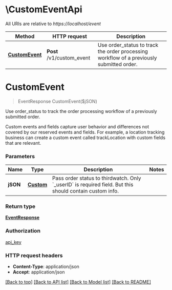 # \CustomEventApi

All URIs are relative to *https://localhost/event*

Method | HTTP request | Description
------------- | ------------- | -------------
[**CustomEvent**](CustomEventApi.md#CustomEvent) | **Post** /v1/custom_event | Use order_status to track the order processing workflow of a previously submitted order.


# **CustomEvent**
> EventResponse CustomEvent($jSON)

Use order_status to track the order processing workflow of a previously submitted order.

Custom events and fields capture user behavior and differences not covered by our reserved events and fields. For example, a location tracking business can create a custom event called trackLocation with custom fields that are relevant. 


### Parameters

Name | Type | Description  | Notes
------------- | ------------- | ------------- | -------------
 **jSON** | [**Custom**](Custom.md)| Pass order status to thirdwatch. Only &#x60;_userID&#x60; is required field. But this should contain custom info. | 

### Return type

[**EventResponse**](EventResponse.md)

### Authorization

[api_key](../README.md#api_key)

### HTTP request headers

 - **Content-Type**: application/json
 - **Accept**: application/json

[[Back to top]](#) [[Back to API list]](../README.md#documentation-for-api-endpoints) [[Back to Model list]](../README.md#documentation-for-models) [[Back to README]](../README.md)

